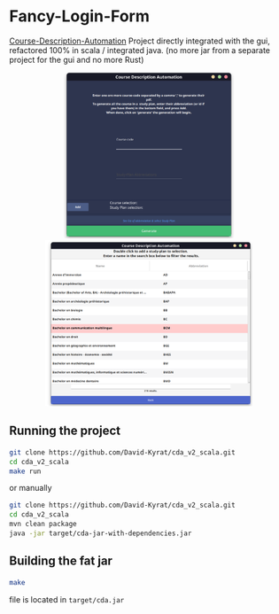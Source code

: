 # Fancy-Login-Form

[Course-Description-Automation](https://github.com/David-Kyrat/Course-Description-Automation) Project directly integrated with the gui,
refactored 100% in scala / integrated java.
(no more jar from a separate project for the gui and no more Rust)


<p align="center">
  <img src="./src/main/files/res/screenshot1.png" height="300" hspace="10px">

  <img src="./src/main/files/res/screenshot2.png" height="300" hspace="10px">
</p>


## Running the project

```bash
git clone https://github.com/David-Kyrat/cda_v2_scala.git
cd cda_v2_scala
make run
```

or manually

```bash
git clone https://github.com/David-Kyrat/cda_v2_scala.git
cd cda_v2_scala
mvn clean package
java -jar target/cda-jar-with-dependencies.jar
```

## Building the fat jar

```bash
make
```

file is located in `target/cda.jar`
